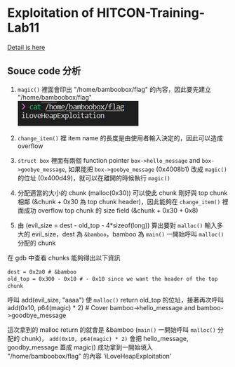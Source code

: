 # Exploitation of HITCON-Training-Lab11
[Detail is here](https://hackmd.io/bBNLej3XSw6_GhYydjs6bg?view#Linux-Heap-Exploitation)
## Souce code 分析
1. `magic()` 裡面會印出 "/home/bamboobox/flag" 的內容，因此要先建立 "/home/bamboobox/flag"  
    ![flag img](./flag.jpg)

2. `change_item()` 裡 item name 的長度是由使用者輸入決定的，因此可以造成 overflow

3. `struct box` 裡面有兩個 function pointer `box->hello_message` and `box->goobye_message`, 如果能把 `box->goobye_message` (0x4008b1) 改成 `magic()` 的位址 (0x400d49)，就可以在離開的時候執行 `magic()`

4. 分配適當的大小的 chunk (malloc(0x30)) 可以使此 chunk 剛好與 top chunk 相鄰 (&chunk + 0x30 為 top chunk header)，因此能夠在 `change_item()` 裡面成功 overflow top chunk 的 size field (&chunk + 0x30 + 0x8)

5. 由 (evil_size = dest - old_top - 4*sizeof(long)) 算出要對 `malloc()` 輸入多大的 evil_size，dest 為 `&bamboo`，bamboo 為 `main()` 一開始呼叫 `malloc()` 分配的 chunk

在 gdb 中查看 chunks 能夠得出以下資訊
```
dest = 0x2a0 # &bamboo
old_top = 0x300 - 0x10 # - 0x10 since we want the header of the top chunk
```
呼叫 add(evil_size, "aaaa") 使 `malloc()` return old_top 的位址，接著再次呼叫 add(0x10, p64(magic) * 2) # Cover bamboo->hello_message and bamboo->goodbye_message

這次拿到的 malloc return 的就會是 &bamboo (`main()` 一開始呼叫 `malloc()` 分配的 chunk)， `add(0x10, p64(magic) * 2)` 會把 hello_message, goodby_message 蓋成 magic()
成功拿到一開始填入 "/home/bamboobox/flag" 的內容 'iLoveHeapExploitation'
